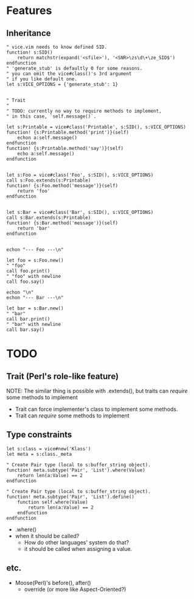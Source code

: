 
# Features
## Inheritance

    " vice.vim needs to know defined SID.
    function! s:SID()
        return matchstr(expand('<sfile>'), '<SNR>\zs\d\+\ze_SID$')
    endfunction
    " 'generate_stub' is defaultly 0 for some reasons.
    " you can omit the vice#class()'s 3rd argument
    " if you like default one.
    let s:VICE_OPTIONS = {'generate_stub': 1}


    " Trait
    "
    " TODO: currently no way to require methods to implement,
    " in this case, `self.message()`.

    let s:Printable = vice#class('Printable', s:SID(), s:VICE_OPTIONS)
    function! {s:Printable.method('print')}(self)
        echon a:self.message()
    endfunction
    function! {s:Printable.method('say')}(self)
        echo a:self.message()
    endfunction


    let s:Foo = vice#class('Foo', s:SID(), s:VICE_OPTIONS)
    call s:Foo.extends(s:Printable)
    function! {s:Foo.method('message')}(self)
        return 'foo'
    endfunction


    let s:Bar = vice#class('Bar', s:SID(), s:VICE_OPTIONS)
    call s:Bar.extends(s:Printable)
    function! {s:Bar.method('message')}(self)
        return 'bar'
    endfunction


    echon "--- Foo ---\n"

    let foo = s:Foo.new()
    " "foo"
    call foo.print()
    " "foo" with newline
    call foo.say()

    echon "\n"
    echon "--- Bar ---\n"

    let bar = s:Bar.new()
    " "bar"
    call bar.print()
    " "bar" with newline
    call bar.say()

# TODO
## Trait (Perl's role-like feature)
NOTE: The similar thing is possible with .extends(),
but traits can *require* some methods to implement

- Trait can force implementer's class to implement some methods.
- Trait can *require* some methods to implement

## Type constraints

    let s:class = vice#new('Klass')
    let meta = s:class._meta

    " Create Pair type (local to s:buffer_string object).
    function! meta.subtype('Pair', 'List').where(Value)
        return len(a:Value) == 2
    endfunction

    " Create Pair type (local to s:buffer_string object).
    function! meta.subtype('Pair', 'List').define()
        function self.where(Value)
            return len(a:Value) == 2
        endfunction
    endfunction

- .where()
- when it should be called?
    - How do other languages' system do that?
    * it should be called when assigning a value.

## etc.
- Moose(Perl)'s before(), after()
    - override (or more like Aspect-Oriented?)
